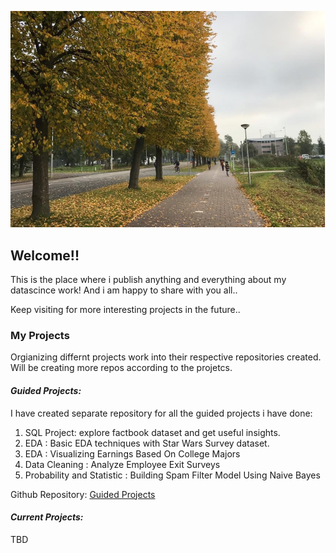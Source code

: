 ![sciencepark](https://github.com/manijangde/manijangde.github.io/blob/master/sciencepark.png)

## Welcome!!

This is the place where i publish anything and everything about my datascince work! 
And i am happy to share with you all..  

Keep visiting for more interesting projects in the future..


### My Projects

Orgianizing differnt projects work into their respective repositories created. Will be creating more repos according to the projetcs.

#### _Guided Projects:_

I have created separate repository for all the guided projects i have done:

1. SQL Project: explore factbook dataset and get useful insights.
2. EDA : Basic EDA techniques with Star Wars Survey dataset.
3. EDA : Visualizing Earnings Based On College Majors
4. Data Cleaning : Analyze Employee Exit Surveys
5. Probability and Statistic : Building Spam Filter Model Using Naive Bayes

Github Repository:
[Guided Projects](https://github.com/manijangde/GuidedProjects)

#### _Current Projects:_
TBD

